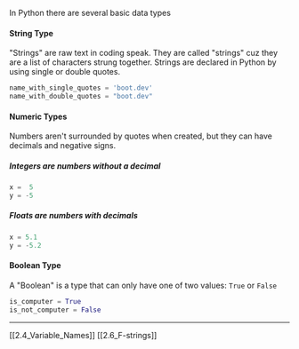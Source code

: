 In Python  there are several  basic data types

#### String Type
"Strings" are  raw text  in coding speak. 
They are called "strings" cuz they are a list of characters strung together.
Strings are declared in Python by using single or double quotes.

``` python
name_with_single_quotes = 'boot.dev'
name_with_double_quotes = "boot.dev"
```

#### Numeric Types
Numbers aren't surrounded by quotes when created, but they can have decimals and
negative signs.

##### Integers are numbers without a decimal
``` python
x =  5
y = -5
```

##### Floats are numbers with decimals
``` python
x = 5.1
y = -5.2
```

#### Boolean Type
A "Boolean" is a type that can only have one of two values: ```True``` or ```False``` 
``` python
is_computer = True
is_not_computer = False
```

---
[[2.4_Variable_Names]]
[[2.6_F-strings]]